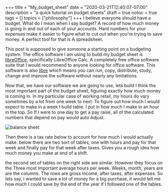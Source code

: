 +++
title = "My_budget_sheet"
date = "2020-03-21T12:40:07-07:00"
description = "a quick tutorial on budget sheets"
draft = true
notoc = true  
tags = []
topics = ["philosophy"]
+++
I believe everyone should have a budget. What do I mean when I say budget?
A record of how much money is going in and out of each of your accounts. 
Hard numbers for your expenses make it easier to figure what to cut out when you're trying to save money. 
A perfect tool for that is A spreadsheet.

<!--more-->
 
This post is supposed to give someone a starting point on a budgeting system.
The office software I am using to build my budget sheet is [libreOffice], specifically LibreOffice Calc. 
A completely free office software suite that I would recommend to anyone looking for office software.
This software is also [libre] which means you can  run, copy, distribute, study, change and improve the software without 
nearly any limitations.

Now that, we have our software we are going to use, lets build I think the most important part of 
the budget sheet, figuring exactly how much money is coming in.
In my particular case of working retail, my hours do vary sometimes by a lot from one week to next. 
To figure out how much I would expect to make in a week I build table. I put in how much I make in an hour in the top. 
So If I were to one day to get a pay raise, all of the calculated numbers that depend on pay would auto Adjust. 

![balance sheet](/images/balance_sheet.png)   

Then there is a tax rate below to account for how much I would actually make. 
below there are two sort of tables, one with hours and pay for that week and finally pay for that week after taxes. 
Gives you a rough idea how much money you make at end of a shift. 

the second set of tables on the right side are similar. However they focus on the Three most important average hours per week. 
Weeks, month, years are are the columns. The rows are gross income, after taxes, after expenses. 
So lets say, I wanted to save a lot of money for a big purchase, it would tell me how much I could save by the end of the year if I followed one of 
the tables. 

[libre]: http://www.gnu.org/philosophy/free-sw.html
[libreOffice]: https://www.libreoffice.org/download/download/
